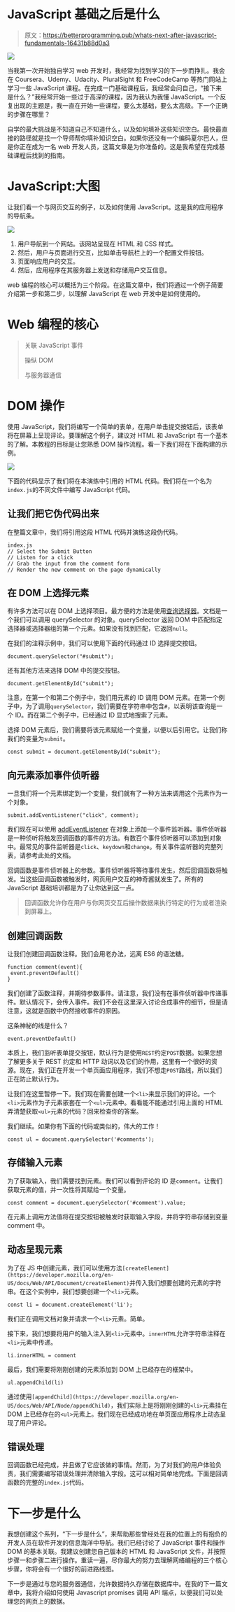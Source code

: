 # JavaScript 基础之后是什么

> 原文：<https://betterprogramming.pub/whats-next-after-javascript-fundamentals-16431b88d0a3>

![](img/b7a22d8fe5ccffc51ab4ff533cfff282.png)

当我第一次开始独自学习 web 开发时，我经常为找到学习的下一步而挣扎。我会在 Coursera、Udemy、Udacity、PluralSight 和 FreeCodeCamp 等热门网站上学习一些 JavaScript 课程。在完成一门基础课程后，我经常会问自己，“接下来是什么？”我经常开始一些过于高深的课程，因为我认为我懂 JavaScript。一个反复出现的主题是，我一直在开始一些课程，要么太基础，要么太高级。下一个正确的步骤在哪里？

自学的最大挑战是不知道自己不知道什么，以及如何填补这些知识空白。最快最直接的路径就是找一个导师帮你填补知识空白。如果你还没有一个编码夏尔巴人，但是你正在成为一名 web 开发人员，这篇文章是为你准备的。这是我希望在完成基础课程后找到的指南。

# JavaScript:大图

让我们看一个与网页交互的例子，以及如何使用 JavaScript。这是我的应用程序的导航条。

![](img/93963648e2706819eec92d1752f6aea8.png)

1.  用户导航到一个网站。该网站呈现在 HTML 和 CSS 样式。
2.  然后，用户与页面进行交互，比如单击导航栏上的一个配置文件按钮。
3.  页面响应用户的交互。
4.  然后，应用程序在其服务器上发送和存储用户交互信息。

web 编程的核心可以概括为三个阶段。在这篇文章中，我们将通过一个例子简要介绍第一步和第二步，以理解 JavaScript 在 web 开发中是如何使用的。

# Web 编程的核心

> 关联 JavaScript 事件
> 
> 操纵 DOM
> 
> 与服务器通信

# DOM 操作

使用 JavaScript，我们将编写一个简单的表单，在用户单击提交按钮后，该表单将在屏幕上呈现评论。要理解这个例子，建议对 HTML 和 JavaScript 有一个基本的了解。本教程的目标是让您熟悉 DOM 操作流程。看一下我们将在下面构建的示例。

![](img/b902d60d425b967d9c006ac622433603.png)

下面的代码显示了我们将在本演练中引用的 HTML 代码。我们将在一个名为`index.js`的不同文件中编写 JavaScript 代码。

## 让我们把它伪代码出来

在整篇文章中，我们将引用这段 HTML 代码并演练这段伪代码。

```
index.js
// Select the Submit Button
// Listen for a click 
// Grab the input from the comment form
// Render the new comment on the page dynamically
```

## 在 DOM 上选择元素

有许多方法可以在 DOM 上选择项目。最方便的方法是使用[查询选择器](https://developer.mozilla.org/en-US/docs/Web/API/Document/querySelector)。文档是一个我们可以调用 querySelector 的对象。querySelector 返回 DOM 中匹配指定选择器或选择器组的第一个元素。如果没有找到匹配，它返回`null`。

在我们的注释示例中，我们可以使用下面的代码通过 ID 选择提交按钮。

```
document.querySelector("#submit");
```

还有其他方法来选择 DOM 中的提交按钮。

```
document.getElementById("submit");
```

注意，在第一个和第二个例子中，我们用元素的 ID 调用 DOM 元素。在第一个例子中，为了调用`querySelector`，我们需要在字符串中包含`#`，以表明该查询是一个 ID。而在第二个例子中，已经通过 ID 显式地搜索了元素。

选择 DOM 元素后，我们需要将该元素赋给一个变量，以便以后引用它。让我们称我们的变量为`submit`。

```
const submit = document.getElementById("submit");
```

## 向元素添加事件侦听器

一旦我们将一个元素绑定到一个变量，我们就有了一种方法来调用这个元素作为一个对象。

```
submit.addEventListener("click", comment);
```

我们现在可以使用 [addEventListener](https://developer.mozilla.org/en-US/docs/Web/API/EventTarget/addEventListener) 在对象上添加一个事件监听器。事件侦听器是一种侦听将触发回调函数的事件的方法。有数百个事件侦听器可以添加到对象中。最常见的事件监听器是`click`、`keydown`和`change`。有关事件监听器的完整列表，请参考此处的文档。

回调函数是事件侦听器上的参数。事件侦听器将等待事件发生，然后回调函数将触发。当这些回调函数被触发时，网页用户交互的神奇酱就发生了。所有的 JavaScript 基础培训都是为了让你达到这一点。

> 回调函数允许你在用户与你网页交互后操作数据来执行特定的行为或者渲染到屏幕上。

## 创建回调函数

让我们创建回调函数注释。我们会用老办法，远离 ES6 的语法糖。

```
function comment(event){
 event.preventDefault()
}
```

我们创建了函数注释，并期待参数事件。请注意，我们没有在事件侦听器中传递事件。默认情况下，会传入事件。我们不会在这里深入讨论合成事件的细节，但是请注意，这就是函数中仍然接收事件的原因。

这条神秘的线是什么？

```
event.preventDefault()
```

本质上，我们监听表单提交按钮，默认行为是使用`REST`约定`POST`数据。如果您想了解更多关于 REST 约定和 HTTP 动词以及它们的作用，这里有一个很好的资源。现在，我们正在开发一个单页面应用程序，我们不想走`POST`路线，所以我们正在防止默认行为。

让我们在这里暂停一下。我们现在需要创建一个`<li>`来显示我们的评论。一个`<li>`元素作为子元素嵌套在一个`<ul>`元素中。看看能不能通过引用上面的 HTML 弄清楚获取`<ul>`元素的代码？回来检查你的答案。

我们继续。如果你有下面的代码或类似的，伟大的工作！

```
const ul = document.querySelector('#comments');
```

## 存储输入元素

为了获取输入，我们需要找到元素。我们可以看到评论的 ID 是`comment`。让我们获取元素的值，并一次性将其赋给一个变量。

```
const comment = document.querySelector('#comment').value;
```

在元素上调用方法值将在提交按钮被触发时获取输入字段，并将字符串存储到变量 comment 中。

## 动态呈现元素

为了在 JS 中创建元素，我们可以使用方法`[createElement](https://developer.mozilla.org/en-US/docs/Web/API/Document/createElement)`并传入我们想要创建的元素的字符串。在这个实例中，我们想要创建一个`<li>`元素。

```
const li = document.createElement('li');
```

我们正在调用文档对象并请求一个`<li>`元素。简单。

接下来，我们想要将用户的输入注入到`<li>`元素中。`innerHTML`允许字符串注释在`<li>`元素中传递。

```
li.innerHTML = comment
```

最后，我们需要将刚刚创建的元素添加到 DOM 上已经存在的框架中。

```
ul.appendChild(li)
```

通过使用`[appendChild](https://developer.mozilla.org/en-US/docs/Web/API/Node/appendChild)`，我们实际上是将刚刚创建的`<li>`元素挂在 DOM 上已经存在的`<ul>`元素上。我们现在已经成功地在单页面应用程序上动态呈现了用户评论。

## 错误处理

回调函数已经完成，并且做了它应该做的事情。然而，为了对我们的用户体验负责，我们需要编写错误处理并清除输入字段。这可以相对简单地完成。下面是回调函数的完整的`index.js`代码。

# 下一步是什么

我想创建这个系列，“下一步是什么”，来帮助那些曾经处在我的位置上的有抱负的开发人员在软件开发的信息海洋中导航。我们已经讨论了 JavaScript 事件和操作 DOM 的基本关联。我建议创建您自己版本的 HTML 和 JavaScript 文件，并按照步骤一和步骤二进行操作。重读一遍，尽你最大的努力去理解网络编程的三个核心步骤，你将会有一个很好的前进路线图。

下一步是通过与您的服务器通信，允许数据持久存储在数据库中。在我的下一篇文章中，我将介绍如何使用 Javascript promises 调用 API 端点，以便我们可以处理您的网页上的数据。